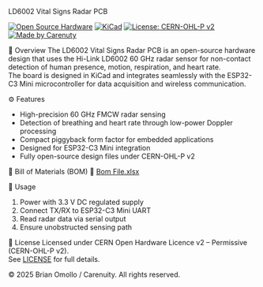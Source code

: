LD6002 Vital Signs Radar PCB

[![Open Source Hardware](https://img.shields.io/badge/Open--Source-Hardware-green.svg)](https://www.oshwa.org/)
[![KiCad](https://img.shields.io/badge/Designed%20With-KiCad-blue.svg)](https://www.kicad.org/)
[![License: CERN-OHL-P v2](https://img.shields.io/badge/License-CERN--OHL--P--v2-yellow.svg)](LICENSE)
[![Made by Carenuty](https://img.shields.io/badge/Made%20by-Carenuty-blueviolet.svg)](#)



📘 Overview
The LD6002 Vital Signs Radar PCB is an open-source hardware design that uses the Hi-Link LD6002 60 GHz radar sensor for non-contact detection of human presence, motion, respiration, and heart rate.  
The board is designed in KiCad and integrates seamlessly with the ESP32-C3 Mini microcontroller for data acquisition and wireless communication.


⚙️ Features
- High-precision 60 GHz FMCW radar sensing
- Detection of breathing and heart rate through low-power Doppler processing
- Compact piggyback form factor for embedded applications
- Designed for ESP32-C3 Mini integration
- Fully open-source design files under CERN-OHL-P v2


🧾 Bill of Materials (BOM)
📄 [Bom File.xlsx](Bom%20File.xlsx)


🧠 Usage
1. Power with 3.3 V DC regulated supply  
2. Connect TX/RX to ESP32-C3 Mini UART 
3. Read radar data via serial output  
4. Ensure unobstructed sensing path  


📜 License
Licensed under CERN Open Hardware Licence v2 – Permissive (CERN-OHL-P v2).  
See [LICENSE](LICENSE) for full details.



© 2025 Brian Omollo / Carenuity. All rights reserved.
